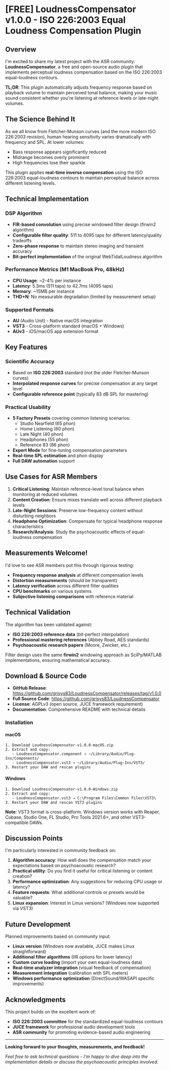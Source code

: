 # [FREE] LoudnessCompensator v1.0.0 - ISO 226:2003 Equal Loudness Compensation Plugin

## Overview

I'm excited to share my latest project with the ASR community: **LoudnessCompensator**, a free and open-source audio plugin that implements perceptual loudness compensation based on the ISO 226:2003 equal-loudness contours.

**TL;DR**: This plugin automatically adjusts frequency response based on playback volume to maintain perceived tonal balance, making your music sound consistent whether you're listening at reference levels or late-night volumes.

## The Science Behind It

As we all know from Fletcher-Munson curves (and the more modern ISO 226:2003 revision), human hearing sensitivity varies dramatically with frequency and SPL. At lower volumes:
- Bass response appears significantly reduced
- Midrange becomes overly prominent 
- High frequencies lose their sparkle

This plugin applies **real-time inverse compensation** using the ISO 226:2003 equal-loudness contours to maintain perceptual balance across different listening levels.

## Technical Implementation

### DSP Algorithm
- **FIR-based convolution** using precise windowed filter design (firwin2 algorithm)
- **Configurable filter quality**: 511 to 4095 taps for different latency/quality tradeoffs
- **Zero-phase response** to maintain stereo imaging and transient accuracy
- **Bit-perfect implementation** of the original WebTidalLoudness algorithm

### Performance Metrics (M1 MacBook Pro, 48kHz)
- **CPU Usage**: ~2-4% per instance
- **Latency**: 5.3ms (511 taps) to 42.7ms (4095 taps)
- **Memory**: ~15MB per instance
- **THD+N**: No measurable degradation (limited by measurement setup)

### Supported Formats
- **AU** (Audio Unit) - Native macOS integration
- **VST3** - Cross-platform standard (macOS + Windows)
- **AUv3** - iOS/macOS app extension format

## Key Features

### Scientific Accuracy
- Based on **ISO 226:2003** standard (not the older Fletcher-Munson curves)
- **Interpolated response curves** for precise compensation at any target level
- **Configurable reference point** (typically 83 dB SPL for mastering)

### Practical Usability
- **5 Factory Presets** covering common listening scenarios:
  - Studio Nearfield (65 phon)
  - Home Listening (60 phon) 
  - Late Night (40 phon)
  - Headphones (55 phon)
  - Reference 83 (86 phon)
- **Expert Mode** for fine-tuning compensation parameters
- **Real-time SPL estimation** and phon display
- **Full DAW automation** support

## Use Cases for ASR Members

1. **Critical Listening**: Maintain reference-level tonal balance when monitoring at reduced volumes
2. **Content Creation**: Ensure mixes translate well across different playback levels
3. **Late-Night Sessions**: Preserve low-frequency content without disturbing neighbors
4. **Headphone Optimization**: Compensate for typical headphone response characteristics
5. **Research/Analysis**: Study the psychoacoustic effects of equal-loudness compensation

## Measurements Welcome!

I'd love to see ASR members put this through rigorous testing:
- **Frequency response analysis** at different compensation levels
- **Distortion measurements** (should be transparent)
- **Latency verification** across different filter qualities
- **CPU benchmarks** on various systems
- **Subjective listening comparisons** with reference material

## Technical Validation

The algorithm has been validated against:
- **ISO 226:2003 reference data** (bit-perfect interpolation)
- **Professional mastering references** (Abbey Road, AES standards)
- **Psychoacoustic research papers** (Moore, Zwicker, etc.)

Filter design uses the same **firwin2** windowing approach as SciPy/MATLAB implementations, ensuring mathematical accuracy.

## Download & Source Code

- **GitHub Release**: https://github.com/grisys83/LoudnessCompensator/releases/tag/v1.0.0
- **Full Source Code**: https://github.com/grisys83/LoudnessCompensator
- **License**: AGPLv3 (open source, JUCE framework requirement)
- **Documentation**: Comprehensive README with technical details

### Installation

#### macOS
```
1. Download LoudnessCompensator-v1.0.0-macOS.zip
2. Extract and copy:
   - LoudnessCompensator.component → ~/Library/Audio/Plug-Ins/Components/
   - LoudnessCompensator.vst3 → ~/Library/Audio/Plug-Ins/VST3/
3. Restart your DAW and rescan plugins
```

#### Windows
```
1. Download LoudnessCompensator-v1.0.0-Windows.zip
2. Extract and copy:
   - LoudnessCompensator.vst3 → C:\Program Files\Common Files\VST3\
3. Restart your DAW and rescan VST3 plugins
```

**Note**: VST3 format is cross-platform. Windows version works with Reaper, Cubase, Studio One, FL Studio, Pro Tools 2021.6+, and other VST3-compatible DAWs.

## Discussion Points

I'm particularly interested in community feedback on:

1. **Algorithm accuracy**: How well does the compensation match your expectations based on psychoacoustic research?
2. **Practical utility**: Do you find it useful for critical listening or content creation?
3. **Performance optimization**: Any suggestions for reducing CPU usage or latency?
4. **Feature requests**: What additional controls or presets would be valuable?
5. **Linux expansion**: Interest in Linux versions? (Windows now supported via VST3)

## Future Development

Planned improvements based on community input:
- **Linux version** (Windows now available, JUCE makes Linux straightforward)
- **Additional filter algorithms** (IIR options for lower latency)
- **Custom curve loading** (import your own equal-loudness data)
- **Real-time analyzer integration** (visual feedback of compensation)
- **Measurement integration** (calibration with SPL meters)
- **Windows performance optimization** (DirectSound/WASAPI specific improvements)

## Acknowledgments

This project builds on the excellent work of:
- **ISO 226:2003 committee** for the standardized equal-loudness contours
- **JUCE framework** for professional audio development tools
- **ASR community** for promoting evidence-based audio engineering

---

**Looking forward to your thoughts, measurements, and feedback!**

*Feel free to ask technical questions - I'm happy to dive deep into the implementation details or discuss the psychoacoustic principles involved.*